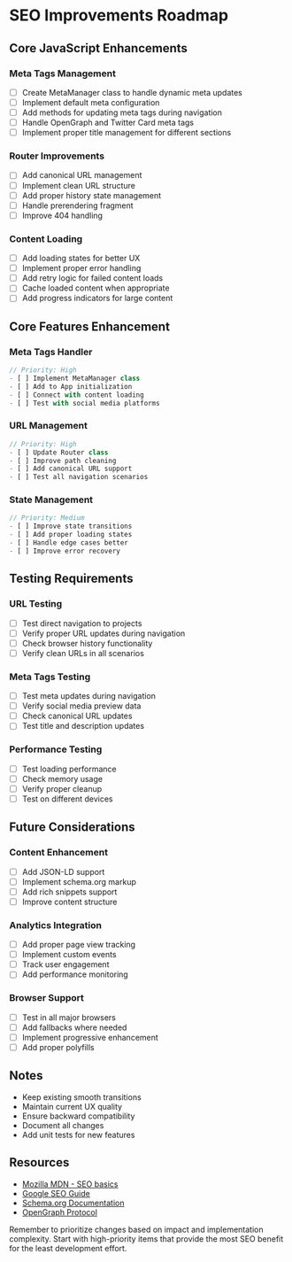 # SEO Improvements Roadmap

## Core JavaScript Enhancements

### Meta Tags Management
- [ ] Create MetaManager class to handle dynamic meta updates
- [ ] Implement default meta configuration
- [ ] Add methods for updating meta tags during navigation
- [ ] Handle OpenGraph and Twitter Card meta tags
- [ ] Implement proper title management for different sections

### Router Improvements
- [ ] Add canonical URL management
- [ ] Implement clean URL structure
- [ ] Add proper history state management
- [ ] Handle prerendering fragment
- [ ] Improve 404 handling

### Content Loading
- [ ] Add loading states for better UX
- [ ] Implement proper error handling
- [ ] Add retry logic for failed content loads
- [ ] Cache loaded content when appropriate
- [ ] Add progress indicators for large content

## Core Features Enhancement

### Meta Tags Handler
```javascript
// Priority: High
- [ ] Implement MetaManager class
- [ ] Add to App initialization
- [ ] Connect with content loading
- [ ] Test with social media platforms
```

### URL Management
```javascript
// Priority: High
- [ ] Update Router class
- [ ] Improve path cleaning
- [ ] Add canonical URL support
- [ ] Test all navigation scenarios
```

### State Management
```javascript
// Priority: Medium
- [ ] Improve state transitions
- [ ] Add proper loading states
- [ ] Handle edge cases better
- [ ] Improve error recovery
```

## Testing Requirements

### URL Testing
- [ ] Test direct navigation to projects
- [ ] Verify proper URL updates during navigation
- [ ] Check browser history functionality
- [ ] Verify clean URLs in all scenarios

### Meta Tags Testing
- [ ] Test meta updates during navigation
- [ ] Verify social media preview data
- [ ] Check canonical URL updates
- [ ] Test title and description updates

### Performance Testing
- [ ] Test loading performance
- [ ] Check memory usage
- [ ] Verify proper cleanup
- [ ] Test on different devices

## Future Considerations

### Content Enhancement
- [ ] Add JSON-LD support
- [ ] Implement schema.org markup
- [ ] Add rich snippets support
- [ ] Improve content structure

### Analytics Integration
- [ ] Add proper page view tracking
- [ ] Implement custom events
- [ ] Track user engagement
- [ ] Add performance monitoring

### Browser Support
- [ ] Test in all major browsers
- [ ] Add fallbacks where needed
- [ ] Implement progressive enhancement
- [ ] Add proper polyfills

## Notes

- Keep existing smooth transitions
- Maintain current UX quality
- Ensure backward compatibility
- Document all changes
- Add unit tests for new features

## Resources

- [Mozilla MDN - SEO basics](https://developer.mozilla.org/en-US/docs/Web/Guide/SEO)
- [Google SEO Guide](https://developers.google.com/search/docs)
- [Schema.org Documentation](https://schema.org/)
- [OpenGraph Protocol](https://ogp.me/)

Remember to prioritize changes based on impact and implementation complexity. Start with high-priority items that provide the most SEO benefit for the least development effort.
